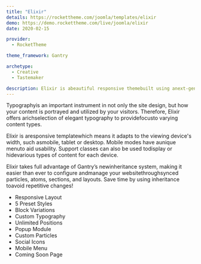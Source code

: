 ```yaml
---
title: "Elixir"
details: https://rockettheme.com/joomla/templates/elixir
demo: https://demo.rockettheme.com/live/joomla/elixir
date: 2020-02-15

provider: 
  - RocketTheme

theme_framework: Gantry

archetype:
  - Creative
  - Tastemaker

description: Elixir is abeautiful responsive themebuilt using anext-generation framework. It ispacked with features and particlesthat are a perfect fit forcafés, coffee shops, pubs, pizzerias, burger joints,and more!Your customers will love it!
---
```


Typographyis an important instrument in not only the site design, but how your content is portrayed and utilized by your visitors. Therefore, Elixir offers arichselection of elegant typography to providefocusto varying content types. 

Elixir is aresponsive templatewhich means it adapts to the viewing device's width, such asmobile, tablet or desktop. Mobile modes have aunique menuto aid usability. Support classes can also be used todisplay or hidevarious types of content for each device.

Elixir takes full advantage of Gantry’s newinheritance system, making it easier than ever to configure andmanage your websitethroughsynced particles, atoms, sections, and layouts. Save time by using inheritance toavoid repetitive changes!

* Responsive Layout
* 5 Preset Styles
* Block Variations
* Custom Typography
* Unlimited Positions
* Popup Module
* Custom Particles
* Social Icons
* Mobile Menu
* Coming Soon Page
